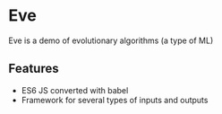 # Eve
Eve is a demo of evolutionary algorithms (a type of ML)

## Features
 * ES6 JS converted with babel
 * Framework for several types of inputs and outputs